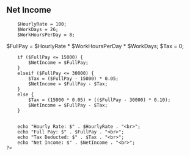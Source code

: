 <!DOCTYPE html>
<html>
<head>
    <title>Net Income </title>
<style>

        body {
            font-family: Arial, sans-serif;
            margin: 20px;
            background-color: #f9f9f9;

         .container {
            background: white;
            padding: 20px;
            width: 300px;
            border: 5px solid #ddd; 
            margin: 100px auto
  
        }
        p {
            margin: 5px 0;
        }
</style>
</head>
<body>

<div class="container">
        <h2>Net Income</h2>
 <?php

        $HourlyRate = 100; 
        $WorkDays = 26;
        $WorkHoursPerDay = 8;
$FullPay = $HourlyRate * $WorkHoursPerDay * $WorkDays;
        $Tax = 0; 

        if ($FullPay <= 15000) {
            $NetIncome = $FullPay;
        }
        elseif ($FullPay <= 30000) {
            $Tax = ($FullPay - 15000) * 0.05; 
            $NetIncome = $FullPay - $Tax;
        }
        else {
            $Tax = (15000 * 0.05) + (($FullPay - 30000) * 0.10); 
            $NetIncome = $FullPay - $Tax;
        }


        echo "Hourly Rate: $" . $HourlyRate . "<br>";
        echo "Full Pay: $" . $FullPay . "<br>";
        echo "Tax Deducted: $" . $Tax . "<br>"; 
        echo "Net Income: $" . $NetIncome . "<br>";
    ?>
</body>
</html>
